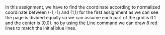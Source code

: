 In this assignment, we have to find the coordinate according to normalized coordinate between (-1,-1) and (1,1)   for the first assignment as we can see the page is divided equally so we can assume each part of the grid is 0.1 and the center is (0,0).  no by using the Line command we can draw 8 red lines to match the initial blue lines.
